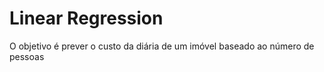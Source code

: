 # Linear Regression

O objetivo é prever o custo da diária de um imóvel baseado ao número de pessoas

